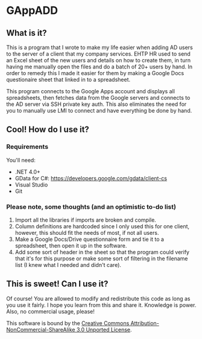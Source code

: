 GAppADD
========

## What is it?

This is a program that I wrote to make my life easier when adding AD users to the server of a client that my company services. EHTP HR used to send an Excel sheet of the new users and details on how to create them, in turn having me manually open the files and do a batch of 20+ users by hand. In order to remedy this I made it easier for them by making a Google Docs questionaire sheet that linked in to a spreadsheet.

This program connects to the Google Apps account and displays all spreadsheets, then fetches data from the Google servers and connects to the AD server via SSH private key auth. This also eliminates the need for you to manually use LMI to connect and have everything be done by hand. 

## Cool! How do I use it?

### Requirements

You'll need:

* .NET 4.0+
* GData for C#: https://developers.google.com/gdata/client-cs
* Visual Studio
* Git

### Please note, some thoughts (and an optimistic to-do list)

1. Import all the libraries if imports are broken and compile.
2. Column definitions are hardcoded since I only used this for one client, however, this should fit the needs of most, if not all users. 
3. Make a Google Docs/Drive questionnaire form and tie it to a spreadsheet, then open it up in the software. 
4. Add some sort of header in the sheet so that the program could verify that it's for this purpose or make some sort of filtering in the filename list (I knew what I needed and didn't care).

## This is sweet! Can I use it?

Of course! You are allowed to modify and redistribute this code as long as you use it fairly. I hope you learn from this and share it. Knowledge is power. Also, no commercial usage, please!

This software is bound by the [Creative Commons Attribution-NonCommercial-ShareAlike 3.0 Unported License](http://creativecommons.org/licenses/by-nc-sa/3.0/).
